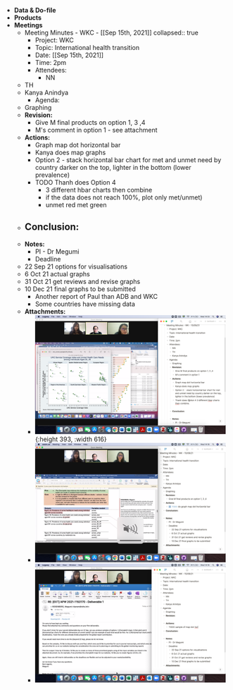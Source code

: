 - **Data & Do-file**
- **Products**
- **Meetings**
	- Meeting Minutes - WKC - [[Sep 15th, 2021]]
	  collapsed:: true
		- Project: WKC
		- Topic: International health transition
		- Date: [[Sep 15th, 2021]]
		- Time: 2pm
		- Attendees:
			- NN
	- TH
	- Kanya Anindya
		- Agenda:
	- Graphing
	- **Revision:**
		- Give M final products on option 1, 3 ,4
		- M's comment in option 1 - see attachment
	- **Actions:**
		- Graph map dot horizontal bar
		- Kanya does map graphs
		- Option 2 -  stack horizontal bar chart for met and unmet need by country darker on the top, lighter in the bottom (lower prevalence)
		- TODO Thanh does Option 4
			- 3 different hbar charts then combine
			- if the data does not reach 100%, plot only met/unmet)
			- unmet red met green
	- **Conclusion:**
		-
	- **Notes:**
		- PI - Dr Megumi
		- Deadline
	- 22 Sep 21 options for visualisations
	- 6 Oct 21 actual graphs
	- 31 Oct 21 get reviews and revise graphs
	- 10 Dec 21 final graphs to be submitted
		- Another report of Paul than ADB and WKC
		- Some countries have missing data
	- **Attachments:**
		- ![Screenshot 2021-09-15 at 14.33.49.png](../assets/Screenshot_202021-09-15_20at_2014.33.49_1631716136767_0.png){:height 393, :width 616}
		- ![Screenshot 2021-09-15 at 14.18.57.png](../assets/Screenshot_202021-09-15_20at_2014.18.57_1631716153281_0.png)
		- ![Screenshot 2021-09-15 at 14.16.32.png](../assets/Screenshot_202021-09-15_20at_2014.16.32_1631711501013_0.png)